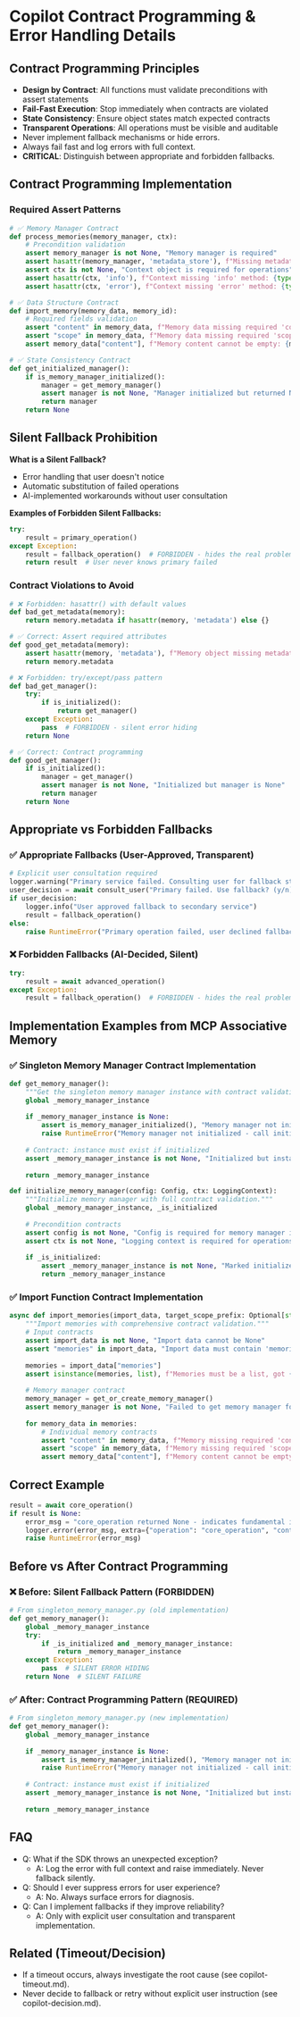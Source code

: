 # Copilot Contract Programming & Error Handling Details

## Contract Programming Principles
- **Design by Contract**: All functions must validate preconditions with assert statements
- **Fail-Fast Execution**: Stop immediately when contracts are violated
- **State Consistency**: Ensure object states match expected contracts
- **Transparent Operations**: All operations must be visible and auditable
- Never implement fallback mechanisms or hide errors.
- Always fail fast and log errors with full context.
- **CRITICAL**: Distinguish between appropriate and forbidden fallbacks.

## Contract Programming Implementation

### Required Assert Patterns
```python
# ✅ Memory Manager Contract
def process_memories(memory_manager, ctx):
    # Precondition validation
    assert memory_manager is not None, "Memory manager is required"
    assert hasattr(memory_manager, 'metadata_store'), f"Missing metadata_store: {type(memory_manager)}"
    assert ctx is not None, "Context object is required for operations"
    assert hasattr(ctx, 'info'), f"Context missing 'info' method: {type(ctx)}"
    assert hasattr(ctx, 'error'), f"Context missing 'error' method: {type(ctx)}"

# ✅ Data Structure Contract
def import_memory(memory_data, memory_id):
    # Required fields validation
    assert "content" in memory_data, f"Memory data missing required 'content' field: {memory_id}"
    assert "scope" in memory_data, f"Memory data missing required 'scope' field: {memory_id}"
    assert memory_data["content"], f"Memory content cannot be empty: {memory_id}"

# ✅ State Consistency Contract
def get_initialized_manager():
    if is_memory_manager_initialized():
        manager = get_memory_manager()
        assert manager is not None, "Manager initialized but returned None - critical state inconsistency"
        return manager
    return None
```

## Silent Fallback Prohibition
**What is a Silent Fallback?**
- Error handling that user doesn't notice
- Automatic substitution of failed operations
- AI-implemented workarounds without user consultation

**Examples of Forbidden Silent Fallbacks:**
```python
try:
    result = primary_operation()
except Exception:
    result = fallback_operation()  # FORBIDDEN - hides the real problem
    return result  # User never knows primary failed
```

### Contract Violations to Avoid
```python
# ❌ Forbidden: hasattr() with default values
def bad_get_metadata(memory):
    return memory.metadata if hasattr(memory, 'metadata') else {}

# ✅ Correct: Assert required attributes
def good_get_metadata(memory):
    assert hasattr(memory, 'metadata'), f"Memory object missing metadata: {type(memory)}"
    return memory.metadata

# ❌ Forbidden: try/except/pass pattern
def bad_get_manager():
    try:
        if is_initialized():
            return get_manager()
    except Exception:
        pass  # FORBIDDEN - silent error hiding
    return None

# ✅ Correct: Contract programming
def good_get_manager():
    if is_initialized():
        manager = get_manager()
        assert manager is not None, "Initialized but manager is None"
        return manager
    return None
```

## Appropriate vs Forbidden Fallbacks

### ✅ Appropriate Fallbacks (User-Approved, Transparent)
```python
# Explicit user consultation required
logger.warning("Primary service failed. Consulting user for fallback strategy...")
user_decision = await consult_user("Primary failed. Use fallback? (y/n)")
if user_decision:
    logger.info("User approved fallback to secondary service")
    result = fallback_operation()
else:
    raise RuntimeError("Primary operation failed, user declined fallback")
```

### ❌ Forbidden Fallbacks (AI-Decided, Silent)
```python
try:
    result = await advanced_operation()
except Exception:
    result = fallback_operation()  # FORBIDDEN - hides the real problem
```

## Implementation Examples from MCP Associative Memory

### ✅ Singleton Memory Manager Contract Implementation
```python
def get_memory_manager():
    """Get the singleton memory manager instance with contract validation."""
    global _memory_manager_instance
    
    if _memory_manager_instance is None:
        assert is_memory_manager_initialized(), "Memory manager not initialized but requested"
        raise RuntimeError("Memory manager not initialized - call initialize_memory_manager() first")
    
    # Contract: instance must exist if initialized
    assert _memory_manager_instance is not None, "Initialized but instance is None - critical state inconsistency"
    
    return _memory_manager_instance

def initialize_memory_manager(config: Config, ctx: LoggingContext):
    """Initialize memory manager with full contract validation."""
    global _memory_manager_instance, _is_initialized
    
    # Precondition contracts
    assert config is not None, "Config is required for memory manager initialization"
    assert ctx is not None, "Logging context is required for operations"
    
    if _is_initialized:
        assert _memory_manager_instance is not None, "Marked initialized but no instance exists"
        return _memory_manager_instance
```

### ✅ Import Function Contract Implementation
```python
async def import_memories(import_data, target_scope_prefix: Optional[str] = None):
    """Import memories with comprehensive contract validation."""
    # Input contracts
    assert import_data is not None, "Import data cannot be None"
    assert "memories" in import_data, "Import data must contain 'memories' field"
    
    memories = import_data["memories"]
    assert isinstance(memories, list), f"Memories must be a list, got {type(memories)}"
    
    # Memory manager contract
    memory_manager = get_or_create_memory_manager()
    assert memory_manager is not None, "Failed to get memory manager for import operation"
    
    for memory_data in memories:
        # Individual memory contracts
        assert "content" in memory_data, f"Memory missing required 'content' field"
        assert "scope" in memory_data, f"Memory missing required 'scope' field"
        assert memory_data["content"], f"Memory content cannot be empty"
```

## Correct Example
```python
result = await core_operation()
if result is None:
    error_msg = "core_operation returned None - indicates fundamental issue"
    logger.error(error_msg, extra={"operation": "core_operation", "context": context})
    raise RuntimeError(error_msg)
```

## Before vs After Contract Programming

### ❌ Before: Silent Fallback Pattern (FORBIDDEN)
```python
# From singleton_memory_manager.py (old implementation)
def get_memory_manager():
    global _memory_manager_instance
    try:
        if _is_initialized and _memory_manager_instance:
            return _memory_manager_instance
    except Exception:
        pass  # SILENT ERROR HIDING
    return None  # SILENT FAILURE
```

### ✅ After: Contract Programming Pattern (REQUIRED)
```python
# From singleton_memory_manager.py (new implementation)
def get_memory_manager():
    global _memory_manager_instance
    
    if _memory_manager_instance is None:
        assert is_memory_manager_initialized(), "Memory manager not initialized but requested"
        raise RuntimeError("Memory manager not initialized - call initialize_memory_manager() first")
    
    # Contract: instance must exist if initialized
    assert _memory_manager_instance is not None, "Initialized but instance is None - critical state inconsistency"
    
    return _memory_manager_instance
```

## FAQ
- Q: What if the SDK throws an unexpected exception?
  - A: Log the error with full context and raise immediately. Never fallback silently.
- Q: Should I ever suppress errors for user experience?
  - A: No. Always surface errors for diagnosis.
- Q: Can I implement fallbacks if they improve reliability?
  - A: Only with explicit user consultation and transparent implementation.

## Related (Timeout/Decision)
- If a timeout occurs, always investigate the root cause (see copilot-timeout.md).
- Never decide to fallback or retry without explicit user instruction (see copilot-decision.md).
